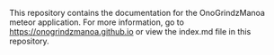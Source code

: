 This repository contains the documentation for the OnoGrindzManoa meteor application. For more information, go to https://onogrindzmanoa.github.io or view the index.md file in this repository.

